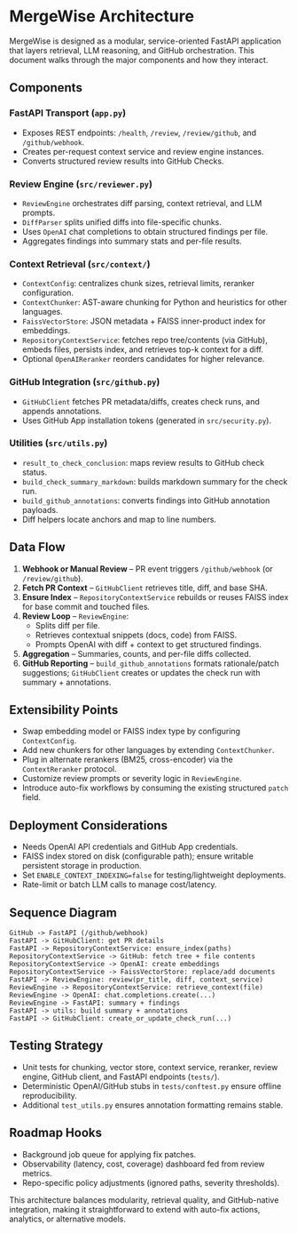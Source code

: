 # MergeWise Architecture

MergeWise is designed as a modular, service-oriented FastAPI application that layers retrieval, LLM reasoning, and GitHub orchestration. This document walks through the major components and how they interact.

## Components

### FastAPI Transport (`app.py`)
- Exposes REST endpoints: `/health`, `/review`, `/review/github`, and `/github/webhook`.
- Creates per-request context service and review engine instances.
- Converts structured review results into GitHub Checks.

### Review Engine (`src/reviewer.py`)
- `ReviewEngine` orchestrates diff parsing, context retrieval, and LLM prompts.
- `DiffParser` splits unified diffs into file-specific chunks.
- Uses `OpenAI` chat completions to obtain structured findings per file.
- Aggregates findings into summary stats and per-file results.

### Context Retrieval (`src/context/`)
- `ContextConfig`: centralizes chunk sizes, retrieval limits, reranker configuration.
- `ContextChunker`: AST-aware chunking for Python and heuristics for other languages.
- `FaissVectorStore`: JSON metadata + FAISS inner-product index for embeddings.
- `RepositoryContextService`: fetches repo tree/contents (via GitHub), embeds files, persists index, and retrieves top-k context for a diff.
- Optional `OpenAIReranker` reorders candidates for higher relevance.

### GitHub Integration (`src/github.py`)
- `GitHubClient` fetches PR metadata/diffs, creates check runs, and appends annotations.
- Uses GitHub App installation tokens (generated in `src/security.py`).

### Utilities (`src/utils.py`)
- `result_to_check_conclusion`: maps review results to GitHub check status.
- `build_check_summary_markdown`: builds markdown summary for the check run.
- `build_github_annotations`: converts findings into GitHub annotation payloads.
- Diff helpers locate anchors and map to line numbers.

## Data Flow
1. **Webhook or Manual Review** – PR event triggers `/github/webhook` (or `/review/github`).
2. **Fetch PR Context** – `GitHubClient` retrieves title, diff, and base SHA.
3. **Ensure Index** – `RepositoryContextService` rebuilds or reuses FAISS index for base commit and touched files.
4. **Review Loop** – `ReviewEngine`:
   - Splits diff per file.
   - Retrieves contextual snippets (docs, code) from FAISS.
   - Prompts OpenAI with diff + context to get structured findings.
5. **Aggregation** – Summaries, counts, and per-file diffs collected.
6. **GitHub Reporting** – `build_github_annotations` formats rationale/patch suggestions; `GitHubClient` creates or updates the check run with summary + annotations.

## Extensibility Points
- Swap embedding model or FAISS index type by configuring `ContextConfig`.
- Add new chunkers for other languages by extending `ContextChunker`.
- Plug in alternate rerankers (BM25, cross-encoder) via the `ContextReranker` protocol.
- Customize review prompts or severity logic in `ReviewEngine`.
- Introduce auto-fix workflows by consuming the existing structured `patch` field.

## Deployment Considerations
- Needs OpenAI API credentials and GitHub App credentials.
- FAISS index stored on disk (configurable path); ensure writable persistent storage in production.
- Set `ENABLE_CONTEXT_INDEXING=false` for testing/lightweight deployments.
- Rate-limit or batch LLM calls to manage cost/latency.

## Sequence Diagram
```
GitHub -> FastAPI (/github/webhook)
FastAPI -> GitHubClient: get PR details
FastAPI -> RepositoryContextService: ensure_index(paths)
RepositoryContextService -> GitHub: fetch tree + file contents
RepositoryContextService -> OpenAI: create embeddings
RepositoryContextService -> FaissVectorStore: replace/add documents
FastAPI -> ReviewEngine: review(pr_title, diff, context_service)
ReviewEngine -> RepositoryContextService: retrieve_context(file)
ReviewEngine -> OpenAI: chat.completions.create(...)
ReviewEngine -> FastAPI: summary + findings
FastAPI -> utils: build summary + annotations
FastAPI -> GitHubClient: create_or_update_check_run(...)
```

## Testing Strategy
- Unit tests for chunking, vector store, context service, reranker, review engine, GitHub client, and FastAPI endpoints (`tests/`).
- Deterministic OpenAI/GitHub stubs in `tests/conftest.py` ensure offline reproducibility.
- Additional `test_utils.py` ensures annotation formatting remains stable.

## Roadmap Hooks
- Background job queue for applying fix patches.
- Observability (latency, cost, coverage) dashboard fed from review metrics.
- Repo-specific policy adjustments (ignored paths, severity thresholds).

This architecture balances modularity, retrieval quality, and GitHub-native integration, making it straightforward to extend with auto-fix actions, analytics, or alternative models.
